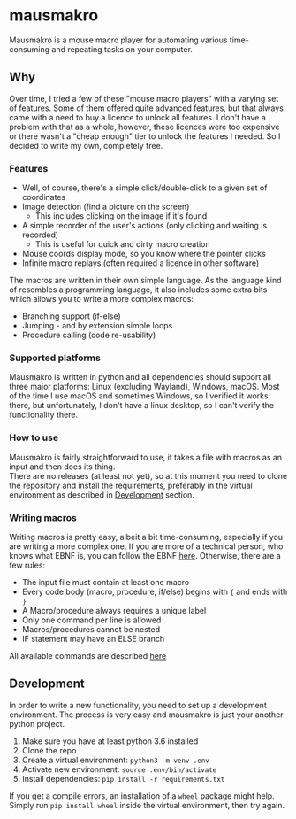 # mausmakro
Mausmakro is a mouse macro player for automating various time-consuming and repeating tasks
on your computer.


## Why
Over time, I tried a few of these "mouse macro players" with a varying set of features.
Some of them offered quite advanced features, but that always came with a need to buy a licence
to unlock all features. I don't have a problem with that as a whole, however, 
these licences were too expensive or there wasn't a "cheap enough" tier to unlock
the features I needed. So I decided to write my own, completely free.


### Features
- Well, of course, there's a simple click/double-click to a given set of coordinates
- Image detection (find a picture on the screen)
    - This includes clicking on the image if it's found
- A simple recorder of the user's actions (only clicking and waiting is recorded)
    - This is useful for quick and dirty macro creation
- Mouse coords display mode, so you know where the pointer clicks
- Infinite macro replays (often required a licence in other software)

The macros are written in their own simple language. As the language kind of resembles
a programming language, it also includes some extra bits which allows you to write a more
complex macros:
- Branching support (if-else)
- Jumping - and by extension simple loops
- Procedure calling (code re-usability)


### Supported platforms
Mausmakro is written in python and all dependencies should support all three major platforms:
Linux (excluding Wayland), Windows, macOS. Most of the time I use macOS and sometimes Windows, so
I verified it works there, but unfortunately, I don't have a linux desktop, so I can't verify the functionality there.


### How to use
Mausmakro is fairly straightforward to use, it takes a file with macros as an input and then does its thing.  
There are no releases (at least not yet), so at this moment you need to clone the repository
and install the requirements, preferably in the virtual environment as described 
in [Development](#development) section.


### Writing macros
Writing macros is pretty easy, albeit a bit time-consuming, especially if you are writing
a more complex one. If you are more of a technical person, who knows what EBNF is, you can
follow the EBNF [here](mausmakro/lib/README.md#EBNF). Otherwise, there are a few rules:
- The input file must contain at least one macro
- Every code body (macro, procedure, if/else) begins with `{` and ends with `}`
- A Macro/procedure always requires a unique label
- Only one command per line is allowed
- Macros/procedures cannot be nested
- IF statement may have an ELSE branch

All available commands are described [here](mausmakro/lib/README.md#available-commands)


## Development
In order to write a new functionality, you need to set up a development environment.
The process is very easy and mausmakro is just your another python project.

1) Make sure you have at least python 3.6 installed
2) Clone the repo
3) Create a virtual environment: `python3 -m venv .env`
4) Activate new environment: `source .env/bin/activate` 
5) Install dependencies: `pip install -r requirements.txt`

If you get a compile errors, an installation of a `wheel` package might help.
Simply run `pip install wheel` inside the virtual environment, then try again.  
